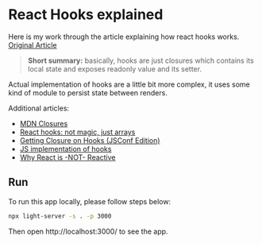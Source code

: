 # React Hooks explained

Here is my work through the article explaining how react hooks works. [Original Article](https://www.netlify.com/blog/2019/03/11/deep-dive-how-do-react-hooks-really-work/)

> **Short summary:** basically, hooks are just closures which contains its local state and exposes readonly value and its setter.

Actual implementation of hooks are a little bit more complex, it uses some kind of module to persist state between renders.

Additional articles:

- [MDN Closures](https://developer.mozilla.org/en-US/docs/Web/JavaScript/Closures)
- [React hooks: not magic, just arrays](https://medium.com/@ryardley/react-hooks-not-magic-just-arrays-cd4f1857236e)
- [Getting Closure on Hooks (JSConf Edition)](https://www.swyx.io/speaking/react-hooks/)
- [JS implementation of hooks](https://github.com/getify/TNG-Hooks)
- [Why React is -NOT- Reactive](https://www.swyx.io/speaking/react-not-reactive/)

## Run

To run this app locally, please follow steps below:

```bash
npx light-server -s . -p 3000
```

Then open http://localhost:3000/ to see the app.
